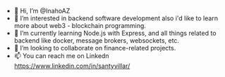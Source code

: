 - 👋 Hi, I’m @InahoAZ
- 👀 I’m interested in backend software development also i'd like to learn more about web3 - blockchain programming.
- 🌱 I’m currently learning Node.js with Express, and all things related to backend like docker, message brokers, websockets, etc.
- 💞️ I’m looking to collaborate on finance-related projects.
- 📫 You can reach me on Linkedn https://www.linkedin.com/in/santyvillar/

<!---
InahoAZ/InahoAZ is a ✨ special ✨ repository because its `README.md` (this file) appears on your GitHub profile.
You can click the Preview link to take a look at your changes.
--->
